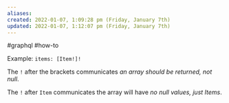 ```yaml
---
aliases: 
created: 2022-01-07, 1:09:28 pm (Friday, January 7th)
updated: 2022-01-07, 1:12:07 pm (Friday, January 7th)
---
```

#graphql #how-to

Example: `items: [Item!]!`

The `!` after the brackets communicates *an array should be returned, not null*.

The `!` after `Item` communicates the array will have *no null values, just Items*.